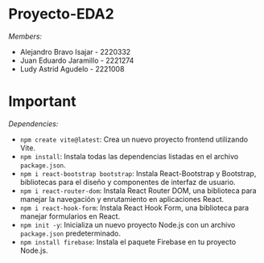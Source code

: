 # Proyecto-EDA2
*Members:*
- Alejandro Bravo Isajar - 2220332
- Juan Eduardo Jaramillo - 2221274
- Ludy Astrid Agudelo - 2221008
# Important
*Dependencies:*
- `npm create vite@latest`: Crea un nuevo proyecto frontend utilizando Vite.
- `npm install`: Instala todas las dependencias listadas en el archivo `package.json`.
- `npm i react-bootstrap bootstrap`: Instala React-Bootstrap y Bootstrap, bibliotecas para el diseño y componentes de interfaz de usuario.
- `npm i react-router-dom`: Instala React Router DOM, una biblioteca para manejar la navegación y enrutamiento en aplicaciones React.
- `npm i react-hook-form`: Instala React Hook Form, una biblioteca para manejar formularios en React.
- `npm init -y`: Inicializa un nuevo proyecto Node.js con un archivo `package.json` predeterminado.
- `npm install firebase`: Instala el paquete Firebase en tu proyecto Node.js. 

